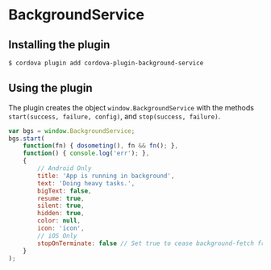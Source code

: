 BackgroundService
==============================

## Installing the plugin ##

```Bash
$ cordova plugin add cordova-plugin-background-service
```

## Using the plugin ##

The plugin creates the object `window.BackgroundService` with the methods `start(success, failure, config)`, and `stop(success, failure)`.

```Javascript
var bgs = window.BackgroundService;
bgs.start(
    function(fn) { dosometing(), fn && fn(); },
    function() { console.log('err'); },
    {
        // Android Only
        title: 'App is running in background',
        text: 'Doing heavy tasks.',
        bigText: false,
        resume: true,
        silent: true,
        hidden: true,
        color: null,
        icon: 'icon',
        // iOS Only
        stopOnTerminate: false // Set true to cease background-fetch from operating after user "closes" the app (Default: true)
    }
);
```
